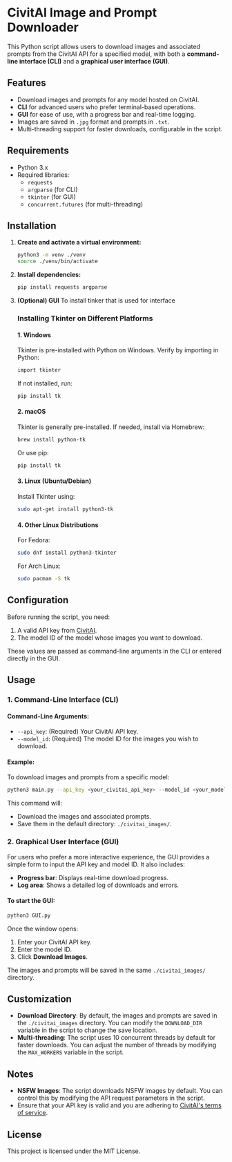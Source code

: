 # CivitAI Image and Prompt Downloader

This Python script allows users to download images and associated prompts from the CivitAI API for a specified model, with both a **command-line interface (CLI)** and a **graphical user interface (GUI)**.

## Features

- Download images and prompts for any model hosted on CivitAI.
- **CLI** for advanced users who prefer terminal-based operations.
- **GUI** for ease of use, with a progress bar and real-time logging.
- Images are saved in `.jpg` format and prompts in `.txt`.
- Multi-threading support for faster downloads, configurable in the script.

## Requirements

- Python 3.x
- Required libraries:
  - `requests`
  - `argparse` (for CLI)
  - `tkinter` (for GUI)
  - `concurrent.futures` (for multi-threading)

## Installation

1. **Create and activate a virtual environment:**

   ```bash
   python3 -m venv ./venv
   source ./venv/bin/activate
   ```

2. **Install dependencies:**

   ```bash
   pip install requests argparse
   ```

3. **(Optional) GUI**
    To install tinker that is used for interface 

    ### Installing Tkinter on Different Platforms

    #### 1. **Windows**
    Tkinter is pre-installed with Python on Windows. Verify by importing in Python:
    ```bash
    import tkinter
    ```
    If not installed, run:
    ```bash
    pip install tk
    ```

    #### 2. **macOS**
    Tkinter is generally pre-installed. If needed, install via Homebrew:
    ```bash
    brew install python-tk
    ```
    Or use pip:
    ```bash
    pip install tk
    ```

    #### 3. **Linux (Ubuntu/Debian)**
    Install Tkinter using:
    ```bash
    sudo apt-get install python3-tk
    ```

    #### 4. **Other Linux Distributions**
    For Fedora:
    ```bash
    sudo dnf install python3-tkinter
    ```
    For Arch Linux:
    ```bash
    sudo pacman -S tk
    ```

## Configuration

Before running the script, you need:
1. A valid API key from [CivitAI](https://civitai.com/).
2. The model ID of the model whose images you want to download.

These values are passed as command-line arguments in the CLI or entered directly in the GUI.

## Usage

### 1. Command-Line Interface (CLI)

#### Command-Line Arguments:

- `--api_key`: (Required) Your CivitAI API key.
- `--model_id`: (Required) The model ID for the images you wish to download.

#### Example:

To download images and prompts from a specific model:

```bash
python3 main.py --api_key <your_civitai_api_key> --model_id <your_model_id>
```

This command will:
- Download the images and associated prompts.
- Save them in the default directory: `./civitai_images/`.

### 2. Graphical User Interface (GUI)

For users who prefer a more interactive experience, the GUI provides a simple form to input the API key and model ID. It also includes:
- **Progress bar**: Displays real-time download progress.
- **Log area**: Shows a detailed log of downloads and errors.

#### To start the GUI:

```bash
python3 GUI.py
```

Once the window opens:
1. Enter your CivitAI API key.
2. Enter the model ID.
3. Click **Download Images**.

The images and prompts will be saved in the same `./civitai_images/` directory.

## Customization

- **Download Directory**: By default, the images and prompts are saved in the `./civitai_images` directory. You can modify the `DOWNLOAD_DIR` variable in the script to change the save location.
- **Multi-threading**: The script uses 10 concurrent threads by default for faster downloads. You can adjust the number of threads by modifying the `MAX_WORKERS` variable in the script.

## Notes

- **NSFW Images**: The script downloads NSFW images by default. You can control this by modifying the API request parameters in the script.
- Ensure that your API key is valid and you are adhering to [CivitAI's terms of service](https://civitai.com/terms).

## License

This project is licensed under the MIT License.
